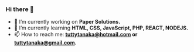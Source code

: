 ### Hi there 👋


- 🔭 I’m currently working on <b>Paper Solutions.</b>
- 🌱 I’m currently learning <b>HTML, CSS, JavaScript, PHP, REACT, NODEJS.</b>
- 📫 How to reach me: <b>tuttytanaka@hotmail.com or tuttytanaka@gmail.com.</b>


